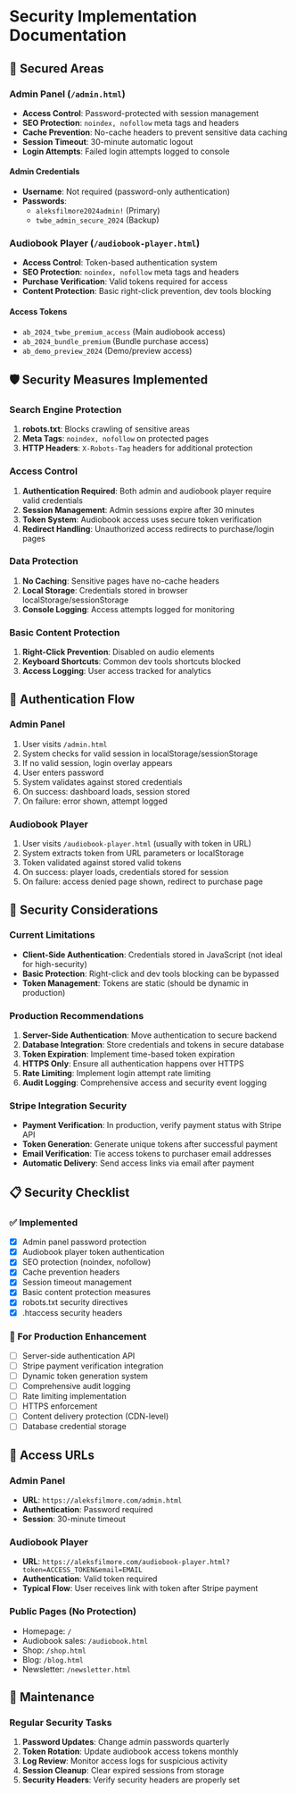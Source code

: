# Security Implementation Documentation

## 🔐 Secured Areas

### Admin Panel (`/admin.html`)
- **Access Control**: Password-protected with session management
- **SEO Protection**: `noindex, nofollow` meta tags and headers
- **Cache Prevention**: No-cache headers to prevent sensitive data caching
- **Session Timeout**: 30-minute automatic logout
- **Login Attempts**: Failed login attempts logged to console

#### Admin Credentials
- **Username**: Not required (password-only authentication)
- **Passwords**: 
  - `aleksfilmore2024admin!` (Primary)
  - `twbe_admin_secure_2024` (Backup)

### Audiobook Player (`/audiobook-player.html`)
- **Access Control**: Token-based authentication system
- **SEO Protection**: `noindex, nofollow` meta tags and headers
- **Purchase Verification**: Valid tokens required for access
- **Content Protection**: Basic right-click prevention, dev tools blocking

#### Access Tokens
- `ab_2024_twbe_premium_access` (Main audiobook access)
- `ab_2024_bundle_premium` (Bundle purchase access)
- `ab_demo_preview_2024` (Demo/preview access)

## 🛡️ Security Measures Implemented

### Search Engine Protection
1. **robots.txt**: Blocks crawling of sensitive areas
2. **Meta Tags**: `noindex, nofollow` on protected pages
3. **HTTP Headers**: `X-Robots-Tag` headers for additional protection

### Access Control
1. **Authentication Required**: Both admin and audiobook player require valid credentials
2. **Session Management**: Admin sessions expire after 30 minutes
3. **Token System**: Audiobook access uses secure token verification
4. **Redirect Handling**: Unauthorized access redirects to purchase/login pages

### Data Protection
1. **No Caching**: Sensitive pages have no-cache headers
2. **Local Storage**: Credentials stored in browser localStorage/sessionStorage
3. **Console Logging**: Access attempts logged for monitoring

### Basic Content Protection
1. **Right-Click Prevention**: Disabled on audio elements
2. **Keyboard Shortcuts**: Common dev tools shortcuts blocked
3. **Access Logging**: User access tracked for analytics

## 🔄 Authentication Flow

### Admin Panel
1. User visits `/admin.html`
2. System checks for valid session in localStorage/sessionStorage
3. If no valid session, login overlay appears
4. User enters password
5. System validates against stored credentials
6. On success: dashboard loads, session stored
7. On failure: error shown, attempt logged

### Audiobook Player
1. User visits `/audiobook-player.html` (usually with token in URL)
2. System extracts token from URL parameters or localStorage
3. Token validated against stored valid tokens
4. On success: player loads, credentials stored for session
5. On failure: access denied page shown, redirect to purchase page

## 🚨 Security Considerations

### Current Limitations
- **Client-Side Authentication**: Credentials stored in JavaScript (not ideal for high-security)
- **Basic Protection**: Right-click and dev tools blocking can be bypassed
- **Token Management**: Tokens are static (should be dynamic in production)

### Production Recommendations
1. **Server-Side Authentication**: Move authentication to secure backend
2. **Database Integration**: Store credentials and tokens in secure database
3. **Token Expiration**: Implement time-based token expiration
4. **HTTPS Only**: Ensure all authentication happens over HTTPS
5. **Rate Limiting**: Implement login attempt rate limiting
6. **Audit Logging**: Comprehensive access and security event logging

### Stripe Integration Security
- **Payment Verification**: In production, verify payment status with Stripe API
- **Token Generation**: Generate unique tokens after successful payment
- **Email Verification**: Tie access tokens to purchaser email addresses
- **Automatic Delivery**: Send access links via email after payment

## 📋 Security Checklist

### ✅ Implemented
- [x] Admin panel password protection
- [x] Audiobook player token authentication
- [x] SEO protection (noindex, nofollow)
- [x] Cache prevention headers
- [x] Session timeout management
- [x] Basic content protection measures
- [x] robots.txt security directives
- [x] .htaccess security headers

### 🔄 For Production Enhancement
- [ ] Server-side authentication API
- [ ] Stripe payment verification integration
- [ ] Dynamic token generation system
- [ ] Comprehensive audit logging
- [ ] Rate limiting implementation
- [ ] HTTPS enforcement
- [ ] Content delivery protection (CDN-level)
- [ ] Database credential storage

## 🎯 Access URLs

### Admin Panel
- **URL**: `https://aleksfilmore.com/admin.html`
- **Authentication**: Password required
- **Session**: 30-minute timeout

### Audiobook Player
- **URL**: `https://aleksfilmore.com/audiobook-player.html?token=ACCESS_TOKEN&email=EMAIL`
- **Authentication**: Valid token required
- **Typical Flow**: User receives link with token after Stripe payment

### Public Pages (No Protection)
- Homepage: `/`
- Audiobook sales: `/audiobook.html`
- Shop: `/shop.html`
- Blog: `/blog.html`
- Newsletter: `/newsletter.html`

## 🔧 Maintenance

### Regular Security Tasks
1. **Password Updates**: Change admin passwords quarterly
2. **Token Rotation**: Update audiobook access tokens monthly
3. **Log Review**: Monitor access logs for suspicious activity
4. **Session Cleanup**: Clear expired sessions from storage
5. **Security Headers**: Verify security headers are properly set
